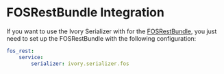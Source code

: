 # FOSRestBundle Integration

If you want to use the Ivory Serializer with for the [FOSRestBundle](https://github.com/FriendsOfSymfony/FOSRestBundle), 
you just need to set up the FOSRestBundle with the following configuration:

``` yaml
fos_rest:
    service:
        serializer: ivory.serializer.fos
```
